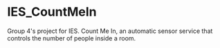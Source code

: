 # IES_CountMeIn
Group 4's project for IES. Count Me In, an automatic sensor service that controls the number of people inside a room.
